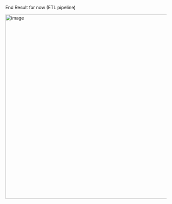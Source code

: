 
End Result for now (ETL pipeline)

<img width="773" height="575" alt="image" src="https://github.com/user-attachments/assets/92c88680-991f-432c-abf5-e0f695807d25" />


